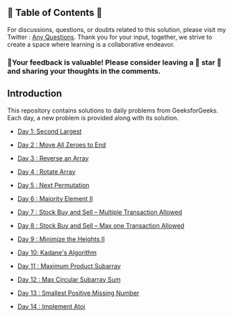 ## 📜 Table of Contents 📜

For discussions, questions, or doubts related to this solution, please visit my Twitter : [Any Questions](https://x.com/Sangram87661527?s=08 ). Thank you for your input, together, we strive to create a space where learning is a collaborative endeavor.

### 🔮Your feedback is valuable! Please consider leaving a 🌟 star 🌟 and sharing your thoughts in the comments.



## Introduction

This repository contains solutions to daily problems from GeeksforGeeks. Each day, a new problem is provided along with its solution.


- [Day 1: Second Largest](https://github.com/Sangram03/160DaysGFG/blob/main/day01Logic.md)

- [Day 2 : Move All Zeroes to End](https://github.com/Sangram03/160DaysGFG/blob/main/day02Logic.md)

- [Day 3 : Reverse an Array](https://github.com/Sangram03/160DaysGFG/blob/main/day03Logic.md)

- [Day 4 : Rotate Array](https://github.com/Sangram03/160DaysGFG/blob/main/day04Logic.md)

- [Day 5 : Next Permutation](https://github.com/Sangram03/160DaysGFG/blob/main/day05Logic.md)

- [Day 6 : Majority Element II](https://github.com/Sangram03/160DaysGFG/blob/main/day06Logic.md)

- [Day 7 : Stock Buy and Sell – Multiple Transaction Allowed](https://github.com/Sangram03/160DaysGFG/blob/main/day07Logic.md)

- [Day 8 : Stock Buy and Sell – Max one Transaction Allowed](https://github.com/Sangram03/160DaysGFG/blob/main/day08Logic.md)

- [Day 9 : Minimize the Heights II](https://github.com/Sangram03/160DaysGFG/blob/main/day09Logic.md)

- [Day 10: Kadane's Algorithm](https://github.com/Sangram03/160DaysGFG/blob/main/day10Logic.md)

- [Day 11 : Maximum Product Subarray](https://github.com/Sangram03/160DaysGFG/blob/main/day11Logic.md)

- [Day 12 : Max Circular Subarray Sum](https://github.com/Sangram03/160DaysGFG/blob/main/day12Logic.md)

- [Day 13 : Smallest Positive Missing Number](https://github.com/Sangram03/160DaysGFG/blob/main/day13Logic.md)

- [Day 14 : Implement Atoi](https://github.com/Sangram03/160DaysGFG/blob/main/day14Logic.md)




